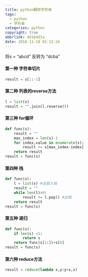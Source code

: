 ```yaml
---
title: python翻转字符串
tags:
  - python
  - 字符串
categories: python
copyright: true
abbrlink: 49164d1a
date: 2018-11-18 01:12:24
---
```


将s = “abcd” 反转为 “dcba”



#### 第一种 字符串切片

```python
result = s[::-1]
```



#### 第二种 列表的reverse方法

```python
l = list(s)
result = "".join(l.reverse())
```



#### 第三种 for循环

```python
def func(s):
    result = ""
    max_index = len(s)-1
    for index,value in enumerate(s):
        result += s[max_index-index]
    return result
result = func(s)
```



#### 第四种 栈

```python
def func(s):
    l = list(s) #全部入栈
    result = ""
    while len(l)>0:
        result += l.pop() #出栈
    return result
result = func(s)
```



#### 第五种 递归

```python
def func(s):
    if len(s) <1:
        return s
    return func(s[1:])+s[0]
result = func(s)
```



#### 第六种 reduce方法

```python
result = reduce(lambda x,y:y+x,s)
```



